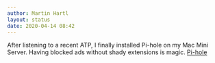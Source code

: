 ```yaml
---
author: Martin Hartl
layout: status
date: 2020-04-14 08:42
---
```

After listening to a recent ATP, I finally installed Pi-hole on my Mac Mini Server.
Having blocked ads without shady extensions is magic.
[Pi-hole](https://pi-hole.net/)